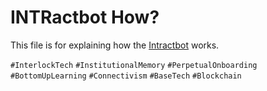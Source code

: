 # INTRactbot How? 
This file is for explaining how the [Intractbot](https://github.com/interlock-network/knowledgebase/blob/main/what/intractbot.md) works. 

 `#InterlockTech` `#InstitutionalMemory` `#PerpetualOnboarding` `#BottomUpLearning` `#Connectivism` `#BaseTech` `#Blockchain` 
